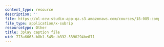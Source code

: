 ```yaml
---
content_type: resource
description: ''
file: https://ol-ocw-studio-app-qa.s3.amazonaws.com/courses/18-085-computational-science-and-engineering-i-fall-2008/773a6663b8b1545cb3325390294be071_gYME3EbIqV4.vtt
file_type: application/x-subrip
resourcetype: Other
title: 3play caption file
uid: 773a6663-b8b1-545c-b332-5390294be071
---
```


